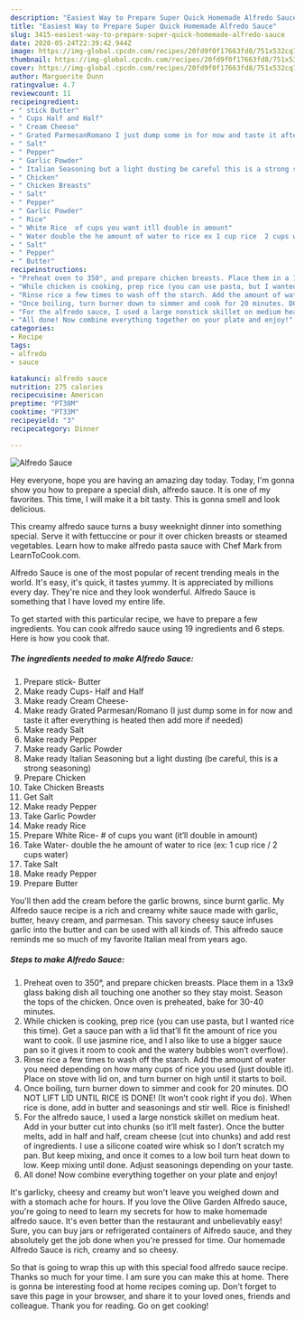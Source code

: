 ```yaml
---
description: "Easiest Way to Prepare Super Quick Homemade Alfredo Sauce"
title: "Easiest Way to Prepare Super Quick Homemade Alfredo Sauce"
slug: 3415-easiest-way-to-prepare-super-quick-homemade-alfredo-sauce
date: 2020-05-24T22:39:42.944Z
image: https://img-global.cpcdn.com/recipes/20fd9f0f17663fd8/751x532cq70/alfredo-sauce-recipe-main-photo.jpg
thumbnail: https://img-global.cpcdn.com/recipes/20fd9f0f17663fd8/751x532cq70/alfredo-sauce-recipe-main-photo.jpg
cover: https://img-global.cpcdn.com/recipes/20fd9f0f17663fd8/751x532cq70/alfredo-sauce-recipe-main-photo.jpg
author: Marguerite Dunn
ratingvalue: 4.7
reviewcount: 11
recipeingredient:
- " stick Butter"
- " Cups Half and Half"
- " Cream Cheese"
- " Grated ParmesanRomano I just dump some in for now and taste it after everything is heated then add more if needed"
- " Salt"
- " Pepper"
- " Garlic Powder"
- " Italian Seasoning but a light dusting be careful this is a strong seasoning"
- " Chicken"
- " Chicken Breasts"
- " Salt"
- " Pepper"
- " Garlic Powder"
- " Rice"
- " White Rice  of cups you want itll double in amount"
- " Water double the he amount of water to rice ex 1 cup rice  2 cups water"
- " Salt"
- " Pepper"
- " Butter"
recipeinstructions:
- "Preheat oven to 350°, and prepare chicken breasts. Place them in a 13x9 glass baking dish all touching one another so they stay moist. Season the tops of the chicken. Once oven is preheated, bake for 30-40 minutes."
- "While chicken is cooking, prep rice (you can use pasta, but I wanted rice this time). Get a sauce pan with a lid that’ll fit the amount of rice you want to cook. (I use jasmine rice, and I also like to use a bigger sauce pan so it gives it room to cook and the watery bubbles won’t overflow)."
- "Rinse rice a few times to wash off the starch. Add the amount of water you need depending on how many cups of rice you used (just double it). Place on stove with lid on, and turn burner on high until it starts to boil."
- "Once boiling, turn burner down to simmer and cook for 20 minutes. DO NOT LIFT LID UNTIL RICE IS DONE! (It won’t cook right if you do). When rice is done, add in butter and seasonings and stir well. Rice is finished!"
- "For the alfredo sauce, I used a large nonstick skillet on medium heat. Add in your butter cut into chunks (so it’ll melt faster). Once the butter melts, add in half and half, cream cheese (cut into chunks) and add rest of ingredients. I use a silicone coated wire whisk so I don’t scratch my pan. But keep mixing, and once it comes to a low boil turn heat down to low. Keep mixing until done. Adjust seasonings depending on your taste."
- "All done! Now combine everything together on your plate and enjoy!"
categories:
- Recipe
tags:
- alfredo
- sauce

katakunci: alfredo sauce 
nutrition: 275 calories
recipecuisine: American
preptime: "PT30M"
cooktime: "PT33M"
recipeyield: "3"
recipecategory: Dinner

---
```



![Alfredo Sauce](https://img-global.cpcdn.com/recipes/20fd9f0f17663fd8/751x532cq70/alfredo-sauce-recipe-main-photo.jpg)

Hey everyone, hope you are having an amazing day today. Today, I'm gonna show you how to prepare a special dish, alfredo sauce. It is one of my favorites. This time, I will make it a bit tasty. This is gonna smell and look delicious.

This creamy alfredo sauce turns a busy weeknight dinner into something special. Serve it with fettuccine or pour it over chicken breasts or steamed vegetables. Learn how to make alfredo pasta sauce with Chef Mark from LearnToCook.com.

Alfredo Sauce is one of the most popular of recent trending meals in the world. It's easy, it's quick, it tastes yummy. It is appreciated by millions every day. They're nice and they look wonderful. Alfredo Sauce is something that I have loved my entire life.


To get started with this particular recipe, we have to prepare a few ingredients. You can cook alfredo sauce using 19 ingredients and 6 steps. Here is how you cook that.

<!--inarticleads1-->

##### The ingredients needed to make Alfredo Sauce:

1. Prepare  stick- Butter
1. Make ready  Cups- Half and Half
1. Make ready  Cream Cheese-
1. Make ready  Grated Parmesan/Romano (I just dump some in for now and taste it after everything is heated then add more if needed)
1. Make ready  Salt
1. Make ready  Pepper
1. Make ready  Garlic Powder
1. Make ready  Italian Seasoning but a light dusting (be careful, this is a strong seasoning)
1. Prepare  Chicken
1. Take  Chicken Breasts
1. Get  Salt
1. Make ready  Pepper
1. Take  Garlic Powder
1. Make ready  Rice
1. Prepare  White Rice- # of cups you want (it’ll double in amount)
1. Take  Water- double the he amount of water to rice (ex: 1 cup rice / 2 cups water)
1. Take  Salt
1. Make ready  Pepper
1. Prepare  Butter


You&#39;ll then add the cream before the garlic browns, since burnt garlic. My Alfredo sauce recipe is a rich and creamy white sauce made with garlic, butter, heavy cream, and parmesan. This savory cheesy sauce infuses garlic into the butter and can be used with all kinds of. This alfredo sauce reminds me so much of my favorite Italian meal from years ago. 

<!--inarticleads2-->

##### Steps to make Alfredo Sauce:

1. Preheat oven to 350°, and prepare chicken breasts. Place them in a 13x9 glass baking dish all touching one another so they stay moist. Season the tops of the chicken. Once oven is preheated, bake for 30-40 minutes.
1. While chicken is cooking, prep rice (you can use pasta, but I wanted rice this time). Get a sauce pan with a lid that’ll fit the amount of rice you want to cook. (I use jasmine rice, and I also like to use a bigger sauce pan so it gives it room to cook and the watery bubbles won’t overflow).
1. Rinse rice a few times to wash off the starch. Add the amount of water you need depending on how many cups of rice you used (just double it). Place on stove with lid on, and turn burner on high until it starts to boil.
1. Once boiling, turn burner down to simmer and cook for 20 minutes. DO NOT LIFT LID UNTIL RICE IS DONE! (It won’t cook right if you do). When rice is done, add in butter and seasonings and stir well. Rice is finished!
1. For the alfredo sauce, I used a large nonstick skillet on medium heat. Add in your butter cut into chunks (so it’ll melt faster). Once the butter melts, add in half and half, cream cheese (cut into chunks) and add rest of ingredients. I use a silicone coated wire whisk so I don’t scratch my pan. But keep mixing, and once it comes to a low boil turn heat down to low. Keep mixing until done. Adjust seasonings depending on your taste.
1. All done! Now combine everything together on your plate and enjoy!


It&#39;s garlicky, cheesy and creamy but won&#39;t leave you weighed down and with a stomach ache for hours. If you love the Olive Garden Alfredo sauce, you&#39;re going to need to learn my secrets for how to make homemade alfredo sauce. It&#39;s even better than the restaurant and unbelievably easy! Sure, you can buy jars or refrigerated containers of Alfredo sauce, and they absolutely get the job done when you&#39;re pressed for time. Our homemade Alfredo Sauce is rich, creamy and so cheesy. 

So that is going to wrap this up with this special food alfredo sauce recipe. Thanks so much for your time. I am sure you can make this at home. There is gonna be interesting food at home recipes coming up. Don't forget to save this page in your browser, and share it to your loved ones, friends and colleague. Thank you for reading. Go on get cooking!
